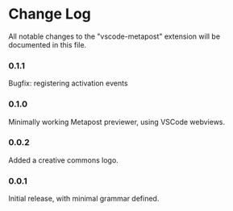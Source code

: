 # Change Log

All notable changes to the "vscode-metapost" extension will be documented in this file.

### 0.1.1

Bugfix: registering activation events

### 0.1.0

Minimally working Metapost previewer, using VSCode webviews.

### 0.0.2

Added a creative commons logo.

### 0.0.1

Initial release, with minimal grammar defined.